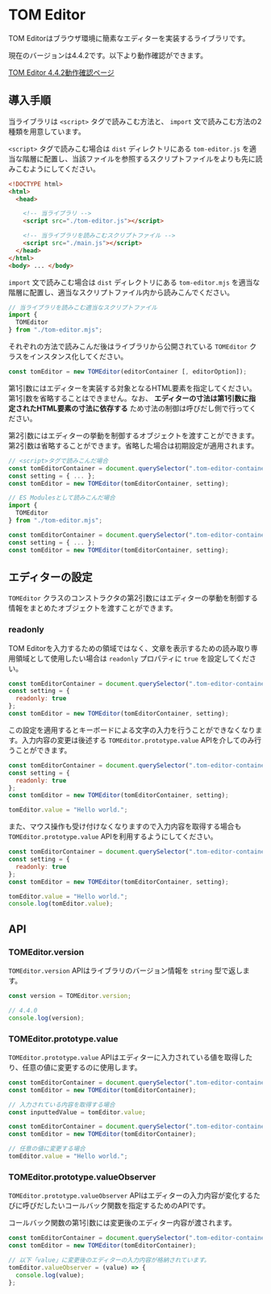 # TOM Editor

TOM Editorはブラウザ環境に簡素なエディターを実装するライブラリです。

現在のバージョンは4.4.2です。以下より動作確認ができます。

[TOM Editor 4.4.2動作確認ページ](https://tomomoss.github.io/tom-editor/trial)

## 導入手順

当ライブラリは `<script>` タグで読みこむ方法と、 `import` 文で読みこむ方法の2種類を用意しています。

`<script>` タグで読みこむ場合は `dist` ディレクトリにある `tom-editor.js` を適当な階層に配置し、当該ファイルを参照するスクリプトファイルをよりも先に読みこむようにしてください。

```html
<!DOCTYPE html>
<html>
  <head>

    <!-- 当ライブラリ -->
    <script src="./tom-editor.js"></script>

    <!-- 当ライブラリを読みこむスクリプトファイル -->
    <script src="./main.js"></script>
  </head>
</html>
<body> ... </body>
```

`import` 文で読みこむ場合は `dist` ディレクトリにある `tom-editor.mjs` を適当な階層に配置し、適当なスクリプトファイル内から読みこんでください。

```javascript
// 当ライブラリを読みこむ適当なスクリプトファイル
import {
  TOMEditor
} from "./tom-editor.mjs";
```

それぞれの方法で読みこんだ後はライブラリから公開されている `TOMEditor` クラスをインスタンス化してください。

```javascript
const tomEditor = new TOMEditor(editorContainer [, editorOption]);
```

第1引数にはエディターを実装する対象となるHTML要素を指定してください。第1引数を省略することはできません。なお、 **エディターの寸法は第1引数に指定されたHTML要素の寸法に依存する** ため寸法の制御は呼びだし側で行ってください。

第2引数にはエディターの挙動を制御するオブジェクトを渡すことができます。第2引数は省略することができます。省略した場合は初期設定が適用されます。

```javascript
// <script>タグで読みこんだ場合
const tomEditorContainer = document.querySelector(".tom-editor-container");
const setting = { ... };
const tomEditor = new TOMEditor(tomEditorContainer, setting);
```

```javascript
// ES Modulesとして読みこんだ場合
import {
  TOMEditor
} from "./tom-editor.mjs";

const tomEditorContainer = document.querySelector(".tom-editor-container");
const setting = { ... };
const tomEditor = new TOMEditor(tomEditorContainer, setting);
```

## エディターの設定

`TOMEditor` クラスのコンストラクタの第2引数にはエディターの挙動を制御する情報をまとめたオブジェクトを渡すことができます。

### readonly

TOM Editorを入力するための領域ではなく、文章を表示するための読み取り専用領域として使用したい場合は `readonly` プロパティに `true` を設定してください。

```javascript
const tomEditorContainer = document.querySelector(".tom-editor-container");
const setting = {
  readonly: true
};
const tomEditor = new TOMEditor(tomEditorContainer, setting);
```

この設定を適用するとキーボードによる文字の入力を行うことができなくなります。入力内容の変更は後述する `TOMEditor.prototype.value` APIを介してのみ行うことができます。

```javascript
const tomEditorContainer = document.querySelector(".tom-editor-container");
const setting = {
  readonly: true
};
const tomEditor = new TOMEditor(tomEditorContainer, setting);

tomEditor.value = "Hello world.";
```

また、マウス操作も受け付けなくなりますので入力内容を取得する場合も `TOMEditor.prototype.value` APIを利用するようにしてください。

```javascript
const tomEditorContainer = document.querySelector(".tom-editor-container");
const setting = {
  readonly: true
};
const tomEditor = new TOMEditor(tomEditorContainer, setting);

tomEditor.value = "Hello world.";
console.log(tomEditor.value);
```

## API

### TOMEditor.version

`TOMEditor.version` APIはライブラリのバージョン情報を `string` 型で返します。

```javascript
const version = TOMEditor.version;

// 4.4.0
console.log(version);
```

### TOMEditor.prototype.value

`TOMEditor.prototype.value` APIはエディターに入力されている値を取得したり、任意の値に変更するのに使用します。

```javascript
const tomEditorContainer = document.querySelector(".tom-editor-container");
const tomEditor = new TOMEditor(tomEditorContainer);

// 入力されている内容を取得する場合
const inputtedValue = tomEditor.value;
```

```javascript
const tomEditorContainer = document.querySelector(".tom-editor-container");
const tomEditor = new TOMEditor(tomEditorContainer);

// 任意の値に変更する場合
tomEditor.value = "Hello world.";
```

### TOMEditor.prototype.valueObserver

`TOMEditor.prototype.valueObserver` APIはエディターの入力内容が変化するたびに呼びだしたいコールバック関数を指定するためのAPIです。

コールバック関数の第1引数には変更後のエディター内容が渡されます。

```javascript
const tomEditorContainer = document.querySelector(".tom-editor-container");
const tomEditor = new TOMEditor(tomEditorContainer);

// 以下「value」に変更後のエディターの入力内容が格納されています。
tomEditor.valueObserver = (value) => {
  console.log(value);
};
```
